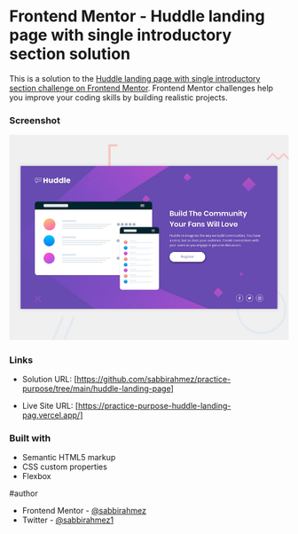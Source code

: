 # Frontend Mentor - Huddle landing page with single introductory section solution

This is a solution to the [Huddle landing page with single introductory section challenge on Frontend Mentor](https://www.frontendmentor.io/challenges/huddle-landing-page-with-a-single-introductory-section-B_2Wvxgi0). Frontend Mentor challenges help you improve your coding skills by building realistic projects. 


### Screenshot

![screenshot](huddle-landing-page/preview.jpg)

### Links

- Solution URL: [https://github.com/sabbirahmez/practice-purpose/tree/main/huddle-landing-page]

- Live Site URL: [https://practice-purpose-huddle-landing-pag.vercel.app/]

### Built with

- Semantic HTML5 markup
- CSS custom properties
- Flexbox

#author

- Frontend Mentor - [@sabbirahmez](https://www.frontendmentor.io/profile/sabbirahmez)
- Twitter - [@sabbirahmez1](https://www.twitter.com/sabbirahmez1)
